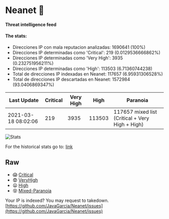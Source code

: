 # Neanet :hocho:
#### Threat intelligence feed
#### The stats:

- Direcciones IP con mala reputacion analizadas: 1690641 (100%)
- Direcciones IP determinadas como 'Critical':  219 (0.0129536666862%)
- Direcciones IP determinadas como 'Very High':  3935 (0.232751956211%)
- Direcciones IP determinadas como 'High':  113503 (6.71360744238)
- Total de direcciones IP indexadas en Neanet:  117657 (6.95931306528%)
- Total de direcciones IP descartadas en Neanet:  1572984 (93.0406869347%)

| Last Update | Critical | Very High | High | Paranoia |
| --- | --- | --- | --- | --- |
| 2021-03-18 08:02:06 | 219 | 3935 | 113503 | 117657 mixed list (Critical + Very High + High)|

![Stats](https://docs.google.com/spreadsheets/d/e/2PACX-1vSnaNMIXVabIpDJjufMlzH7poXnshF3mgd8Is1g9ytUEzVsP5my4Trn8f-xkoLLQ38xpL3HtmUexLo6/pubchart?oid=501124687&format=image)

For the historical stats go to: [link](/stats.csv)
## Raw
- :scream: [Critical](https://raw.githubusercontent.com/JavaGarcia/Neanet/master/blacklists/neanet_critical.txt)
- :fearful: [VeryHigh](https://raw.githubusercontent.com/JavaGarcia/Neanet/master/blacklists/neanet_veryHigh.txtt)
- :frowning: [High](https://raw.githubusercontent.com/JavaGarcia/Neanet/master/blacklists/neanet_high.txt)
- :dizzy_face: [Mixed-Paranoia](https://raw.githubusercontent.com/JavaGarcia/Neanet/master/blacklists/neanet_all.txt)


Your IP is indexed? You may request to takedown. [https://github.com/JavaGarcia/Neanet/issues](https://github.com/JavaGarcia/Neanet/issues)




















































































































































































































































































































































































































































































































































































































































































































































































































































































































































































































































































































































































































































































































































































































































































































































































































































































































































































































































































































































































































































































































































































































































































































































































































































































































































































































































































































































































































































































































































































































































































































































































































































































































































































































































































































































































































































































































































































































































































































































































































































































































































































































































































































































































































































































































































































































































































































































































































































































































































































































































































































































